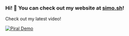 ### Hi! 👋 You can check out my website at [simo.sh](https://simo.sh)!

Check out my latest video!

[![Piral Demo](http://i3.ytimg.com/vi/ZExHfN8I9BQ/maxresdefault.jpg)](http://www.youtube.com/watch?v=ZExHfN8I9BQ "Piral Demo")
